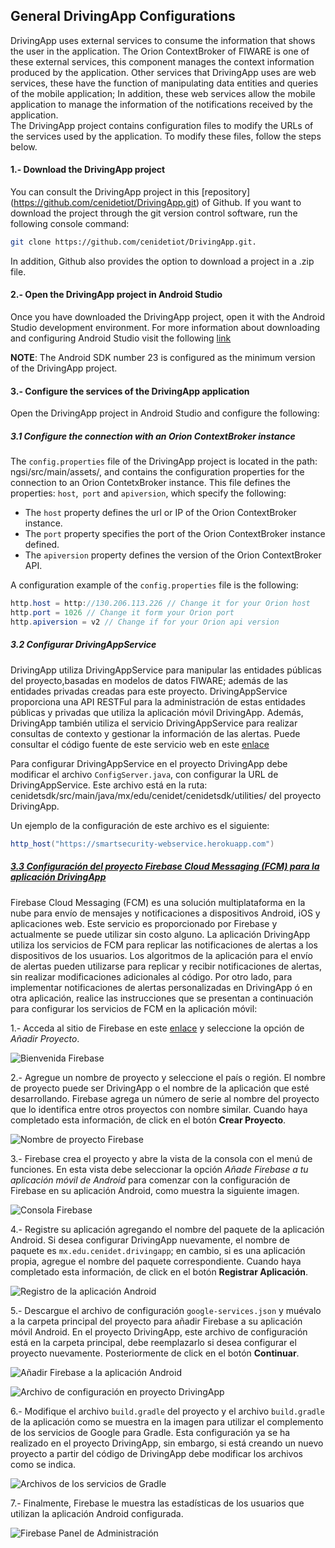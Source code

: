 ## General DrivingApp Configurations

DrivingApp uses external services to consume the information that shows the user in the application. The Orion ContextBroker of FIWARE is one of these external services, this component manages the context information produced by the application. Other services that DrivingApp uses are web services, these have the function of manipulating data entities and queries of the mobile application; In addition, these web services allow the mobile application to manage the information of the notifications received by the application.  
The DrivingApp project contains configuration files to modify the URLs of the services used by the application. To modify these files, follow the steps below.

#### 1.- Download the DrivingApp project

You can consult the DrivingApp project in this [repository] (https://github.com/cenidetiot/DrivingApp.git) of Github. If you want to download the project through the git version control software, run the following console command:

```sh
git clone https://github.com/cenidetiot/DrivingApp.git.  
```

In addition, Github also provides the option to download a project in a .zip file.

#### 2.- Open the DrivingApp project in Android Studio

Once you have downloaded the DrivingApp project, open it with the Android Studio development environment. For more information about downloading and configuring Android Studio visit the following [link](https://developer.android.com/studio/)

**NOTE**: The Android SDK number 23 is configured as the minimum version of the DrivingApp project.

#### 3.- Configure the services of the DrivingApp application

Open the DrivingApp project in Android Studio and configure the following:

##### 3.1 Configure the connection with an Orion ContextBroker instance

The `config.properties` file of the DrivingApp project is located in the path: ngsi/src/main/assets/, and contains the configuration properties for the connection to an Orion ContetxBroker instance. This file defines the properties: `host`,` port` and `apiversion`, which specify the following:

- The `host` property defines the url or IP of the Orion ContextBroker instance.
- The `port` property specifies the port of the Orion ContextBroker instance defined.
- The `apiversion` property defines the version of the Orion ContextBroker API.

A configuration example of the `config.properties` file is the following:

```java
http.host = http://130.206.113.226 // Change it for your Orion host 
http.port = 1026 // Change it form your Orion port
http.apiversion = v2 // Change if for your Orion api version
```

##### 3.2	Configurar DrivingAppService

DrivingApp utiliza DrivingAppService para manipular las entidades públicas del proyecto,basadas en modelos de datos FIWARE; además de las entidades privadas creadas para este proyecto. DrivingAppService proporciona una API RESTFul para la administración de estas entidades públicas y privadas que utiliza la aplicación móvil DrivingApp. Además, DrivingApp también utiliza el servicio DrivingAppService para realizar consultas de contexto y gestionar la información de las alertas. Puede consultar el código fuente de este servicio web en este [enlace](https://github.com/cenidetiot/smartsecurity-web-service)

Para configurar DrivingAppService en el proyecto DrivingApp debe modificar el archivo `ConfigServer.java`, con configurar la URL de DrivingAppService. Este archivo está en la ruta: cenidetsdk/src/main/java/mx/edu/cenidet/cenidetsdk/utilities/ del proyecto DrivingApp. 

Un ejemplo de la configuración de este archivo es el siguiente:

```java
http_host("https://smartsecurity-webservice.herokuapp.com")
```

##### [3.3 Configuración del proyecto Firebase Cloud Messaging (FCM) para la aplicación DrivingApp](#configuracion-fcm)

Firebase Cloud Messaging (FCM) es una solución multiplataforma en la nube para envío de mensajes y notificaciones a dispositivos Android, iOS y aplicaciones web. Este servicio es proporcionado por Firebase y actualmente se puede utilizar sin costo alguno.
La aplicación DrivingApp utiliza los servicios de FCM para replicar las notificaciones de alertas a los dispositivos de los usuarios. Los algoritmos de la aplicación para el envío de alertas pueden utilizarse para replicar y recibir notificaciones de alertas, sin realizar modificaciones adicionales al código. Por otro lado, para implementar notificaciones de alertas personalizadas en DrivingApp ó en otra aplicación, realice las instrucciones que se presentan a continuación para configurar los servicios de FCM en la aplicación móvil:

1.- Acceda al sitio de Firebase en este [enlace](https://console.firebase.google.com/) y seleccione la opción de *Añadir Proyecto*.

![Bienvenida Firebase](img/fcm/1.png)

2.- Agregue un nombre de proyecto y seleccione el país o región. El nombre de proyecto puede ser DrivingApp o el nombre de la aplicación que esté desarrollando. Firebase agrega un número de serie al nombre del proyecto que lo identifica entre otros proyectos con nombre similar. Cuando haya completado esta información, de click en el botón **Crear Proyecto**.

![Nombre de proyecto Firebase](img/fcm/2.png)

3.- Firebase crea el proyecto y abre la vista de la consola con el menú de funciones. En esta vista debe seleccionar la opción *Añade Firebase a tu aplicación móvil de Android* para comenzar con la configuración de Firebase en su aplicación Android, como muestra la siguiente imagen.

![Consola Firebase](img/fcm/3.png)

4.-	Registre su aplicación agregando el nombre del paquete de la aplicación Android. Si desea configurar DrivingApp nuevamente, el nombre de paquete es `mx.edu.cenidet.drivingapp`; en cambio, si es una aplicación propia, agregue el nombre del paquete correspondiente. Cuando haya completado esta información, de click en el botón **Registrar Aplicación**.

![Registro de la aplicación Android](img/fcm/4.png)

5.- Descargue el archivo de configuración `google-services.json` y muévalo a la carpeta principal del proyecto para añadir Firebase a su aplicación móvil Android. En el proyecto DrivingApp, este archivo de configuración está en la carpeta principal, debe reemplazarlo si desea configurar el proyecto nuevamente. Posteriormente de click en el botón **Continuar**.

![Añadir Firebase a la aplicación Android](img/fcm/5.png)

![Archivo de configuración en proyecto DrivingApp](img/fcm/6.png)

6.- Modifique el archivo `build.gradle` del proyecto y el archivo `build.gradle` de la aplicación como se muestra en la imagen para utilizar el complemento de los servicios de Google para Gradle. Esta configuración ya se ha realizado en el proyecto DrivingApp, sin embargo, si está creando un nuevo proyecto a partir del código de DrivingApp debe modificar los archivos como se indica.

![Archivos de los servicios de Gradle](img/fcm/7.png)

7.- Finalmente, Firebase le muestra las estadísticas de los usuarios que utilizan la aplicación Android configurada.

![Firebase Panel de Administración](img/fcm/8.png)